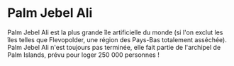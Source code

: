# Palm Jebel Ali

Palm Jebel Ali est la plus grande île artificielle du monde (si l'on exclut les
îles telles que Flevopolder, une région des Pays-Bas totalement asséchée). Palm
Jebel Ali n'est toujours pas terminée, elle fait partie de l'archipel de Palm
Islands, prévu pour loger 250 000 personnes !
